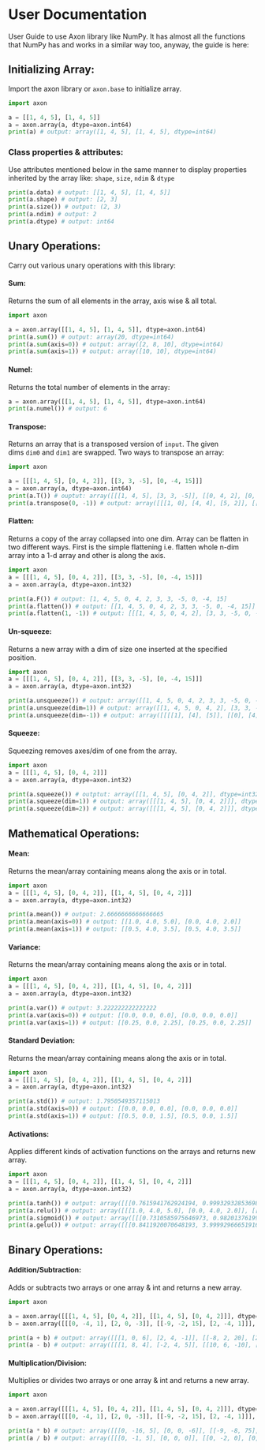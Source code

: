 # User Documentation

User Guide to use Axon library like NumPy. It has almost all the functions that NumPy has and works in a similar way too, anyway, the guide is here:

## Initializing Array:
Import the axon library or `axon.base` to initialize array.

```python
import axon

a = [[1, 4, 5], [1, 4, 5]]
a = axon.array(a, dtype=axon.int64)
print(a) # output: array([1, 4, 5], [1, 4, 5], dtype=int64)
```

### Class properties & attributes:
Use attributes mentioned below in the same manner to display properties inherited by the array like: `shape`, `size`, `ndim` & `dtype`
```python
print(a.data) # output: [[1, 4, 5], [1, 4, 5]]
print(a.shape) # output: [2, 3]
print(a.size()) # output: (2, 3)
print(a.ndim) # output: 2
print(a.dtype) # output: int64
```

## Unary Operations:
Carry out various unary operations with this library:

#### Sum:
Returns the sum of all elements in the array, axis wise & all total.
```python
import axon

a = axon.array([[1, 4, 5], [1, 4, 5]], dtype=axon.int64)
print(a.sum()) # output: array(20, dtype=int64)
print(a.sum(axis=0)) # output: array([2, 8, 10], dtype=int64)
print(a.sum(axis=1)) # output: array([10, 10], dtype=int64)
```

#### Numel:
Returns the total number of elements in the array:
```python
a = axon.array([[1, 4, 5], [1, 4, 5]], dtype=axon.int64)
print(a.numel()) # output: 6
```

#### Transpose:
Returns an array that is a transposed version of `input`. The given dims `dim0` and `dim1` are swapped. Two ways to transpose an array:
```python
import axon

a = [[[1, 4, 5], [0, 4, 2]], [[3, 3, -5], [0, -4, 15]]]
a = axon.array(a, dtype=axon.int64)
print(a.T()) # ouptut: array([[[1, 4, 5], [3, 3, -5]], [[0, 4, 2], [0, -4, 15]]], dtype=int64)
print(a.transpose(0, -1)) # output: array([[[1, 0], [4, 4], [5, 2]], [[3, 0], [3, -4], [-5, 15]]], dtype=int64)
```

#### Flatten:
Returns a copy of the array collapsed into one dim. Array can be flatten in two different ways. First is the simple flattening i.e. flatten whole n-dim array into a 1-d array and other is along the axis.

```python
import axon
a = [[[1, 4, 5], [0, 4, 2]], [[3, 3, -5], [0, -4, 15]]]
a = axon.array(a, dtype=axon.int32)

print(a.F()) # output: [1, 4, 5, 0, 4, 2, 3, 3, -5, 0, -4, 15]
print(a.flatten()) # output: [[1, 4, 5, 0, 4, 2, 3, 3, -5, 0, -4, 15]]
print(a.flatten(1, -1)) # output: [[[1, 4, 5, 0, 4, 2], [3, 3, -5, 0, -4, 15]]]
```

#### Un-squeeze:
Returns a new array with a dim of size one inserted at the specified position.
```python
import axon
a = [[[1, 4, 5], [0, 4, 2]], [[3, 3, -5], [0, -4, 15]]]
a = axon.array(a, dtype=axon.int32)

print(a.unsqueeze()) # output: array([[1, 4, 5, 0, 4, 2, 3, 3, -5, 0, -4, 15]], dtype=int32)
print(a.unsqueeze(dim=1)) # output: array([[1, 4, 5, 0, 4, 2], [3, 3, -5, 0, -4, 15]], dtype=int32)
print(a.unsqueeze(dim=-1)) # output: array([[[[1], [4], [5]], [[0], [4], [2]]], [[[3], [3], [-5]], [[0], [-4], [15]]]], dtype=int32)
```

#### Squeeze:
Squeezing removes axes/dim of one from the array.
```python
import axon
a = [[[1, 4, 5], [0, 4, 2]]]
a = axon.array(a, dtype=axon.int32)

print(a.squeeze()) # outptut: array([[1, 4, 5], [0, 4, 2]], dtype=int32)
print(a.squeeze(dim=1)) # output: array([[[1, 4, 5], [0, 4, 2]]], dtype=int32)
print(a.squeeze(dim=2)) # output: array([[[1, 4, 5], [0, 4, 2]]], dtype=int32)
```

## Mathematical Operations:

#### Mean:
Returns the mean/array containing means along the axis or in total.
```python
import axon
a = [[[1, 4, 5], [0, 4, 2]], [[1, 4, 5], [0, 4, 2]]]
a = axon.array(a, dtype=axon.int32)

print(a.mean()) # output: 2.6666666666666665
print(a.mean(axis=0)) # output: [[1.0, 4.0, 5.0], [0.0, 4.0, 2.0]]
print(a.mean(axis=1)) # output: [[0.5, 4.0, 3.5], [0.5, 4.0, 3.5]]
```

#### Variance:
Returns the mean/array containing means along the axis or in total.
```python
import axon
a = [[[1, 4, 5], [0, 4, 2]], [[1, 4, 5], [0, 4, 2]]]
a = axon.array(a, dtype=axon.int32)

print(a.var()) # output: 3.222222222222222
print(a.var(axis=0)) # output: [[0.0, 0.0, 0.0], [0.0, 0.0, 0.0]]
print(a.var(axis=1)) # output: [[0.25, 0.0, 2.25], [0.25, 0.0, 2.25]]
```

#### Standard Deviation:
Returns the mean/array containing means along the axis or in total.
```python
import axon
a = [[[1, 4, 5], [0, 4, 2]], [[1, 4, 5], [0, 4, 2]]]
a = axon.array(a, dtype=axon.int32)

print(a.std()) # output: 1.7950549357115013
print(a.std(axis=0)) # output: [[0.0, 0.0, 0.0], [0.0, 0.0, 0.0]]
print(a.std(axis=1)) # output: [[0.5, 0.0, 1.5], [0.5, 0.0, 1.5]]
```

#### Activations:
Applies different kinds of activation functions on the arrays and returns new array.
```python
import axon
a = [[[1, 4, 5], [0, 4, 2]], [[1, 4, 5], [0, 4, 2]]]
a = axon.array(a, dtype=axon.int32)

print(a.tanh()) # output: array([[[0.7615941762924194, 0.9993293285369873, 0.9999092221260071], [0.0, 0.9993293285369873, 0.9640275835990906]], [[0.7615941762924194, 0.9993293285369873, 0.9999092221260071], [0.0, 0.9993293285369873, 0.9640275835990906]]], dtype=float32)
print(a.relu()) # output: array([[[1.0, 4.0, 5.0], [0.0, 4.0, 2.0]], [[1.0, 4.0, 5.0], [0.0, 4.0, 2.0]]], dtype=float32)
print(a.sigmoid()) # output: array([[[0.7310585975646973, 0.9820137619972229, 0.9933071732521057], [0.5, 0.9820137619972229, 0.8807970881462097]], [[0.7310585975646973, 0.9820137619972229, 0.9933071732521057], [0.5, 0.9820137619972229, 0.8807970881462097]]], dtype=float32)
print(a.gelu()) # output: array([[[0.8411920070648193, 3.999929666519165, 5.0], [0.0, 3.999929666519165, 1.9545977115631104]], [[0.8411920070648193, 3.999929666519165, 5.0], [0.0, 3.999929666519165, 1.9545977115631104]]], dtype=float32)
```

## Binary Operations:

#### Addition/Subtraction:
Adds or subtracts two arrays or one array & int and returns a new array.
```python
import axon

a = axon.array([[[1, 4, 5], [0, 4, 2]], [[1, 4, 5], [0, 4, 2]]], dtype=axon.int32)
b = axon.array([[[0, -4, 1], [2, 0, -3]], [[-9, -2, 15], [2, -4, 1]]], dtype=axon.int32)

print(a + b) # output: array([[[1, 0, 6], [2, 4, -1]], [[-8, 2, 20], [2, 0, 3]]], dtype=int32)
print(a - b) # output: array([[[1, 8, 4], [-2, 4, 5]], [[10, 6, -10], [-2, 8, 1]]], dtype=int32)
```

#### Multiplication/Division:
Multiplies or divides two arrays or one array & int and returns a new array.
```python
import axon

a = axon.array([[[1, 4, 5], [0, 4, 2]], [[1, 4, 5], [0, 4, 2]]], dtype=axon.int32)
b = axon.array([[[0, -4, 1], [2, 0, -3]], [[-9, -2, 15], [2, -4, 1]]], dtype=axon.int32)

print(a * b) # output: array([[[0, -16, 5], [0, 0, -6]], [[-9, -8, 75], [0, -16, 2]]], dtype=int32)
print(a / b) # output: array([[[0, -1, 5], [0, 0, 0]], [[0, -2, 0], [0, -1, 2]]], dtype=int32)
```